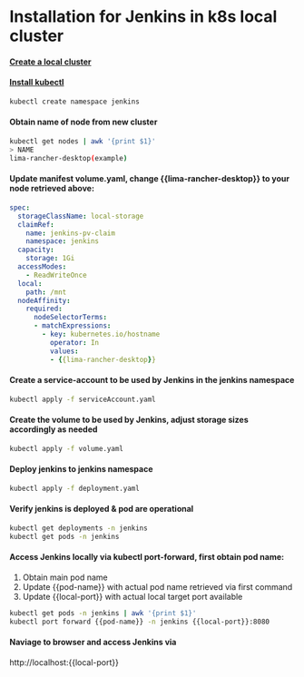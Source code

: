# Installation for Jenkins in k8s local cluster

#### [Create a local cluster](https://docs.rancherdesktop.io/getting-started/installation/)

#### [Install kubectl](https://kubernetes.io/docs/tasks/tools/)

```bash
kubectl create namespace jenkins
```

#### Obtain name of node from new cluster
```bash
kubectl get nodes | awk '{print $1}'
> NAME
lima-rancher-desktop(example)
```

#### Update manifest volume.yaml, change {{lima-rancher-desktop}} to your node retrieved above:
```yaml
spec:
  storageClassName: local-storage
  claimRef:
    name: jenkins-pv-claim
    namespace: jenkins
  capacity:
    storage: 1Gi
  accessModes:
    - ReadWriteOnce
  local:
    path: /mnt
  nodeAffinity:
    required:
      nodeSelectorTerms:
      - matchExpressions:
        - key: kubernetes.io/hostname
          operator: In
          values:
          - {{lima-rancher-desktop}}
```

#### Create a service-account to be used by Jenkins in the jenkins namespace
```bash
kubectl apply -f serviceAccount.yaml
```

#### Create the volume to be used by Jenkins, adjust storage sizes accordingly as needed
```bash
kubectl apply -f volume.yaml
```

#### Deploy jenkins to jenkins namespace
```bash
kubectl apply -f deployment.yaml
```

#### Verify jenkins is deployed & pod are operational
```bash
kubectl get deployments -n jenkins
kubectl get pods -n jenkins
```

#### Access Jenkins locally via kubectl port-forward, first obtain pod name:
1. Obtain main pod name
2. Update {{pod-name}} with actual pod name retrieved via first command
3. Update {{local-port}} with actual local target port available
```bash
kubectl get pods -n jenkins | awk '{print $1}'
kubectl port forward {{pod-name}} -n jenkins {{local-port}}:8080
```

#### Naviage to browser and access Jenkins via
http://localhost:{{local-port}}

